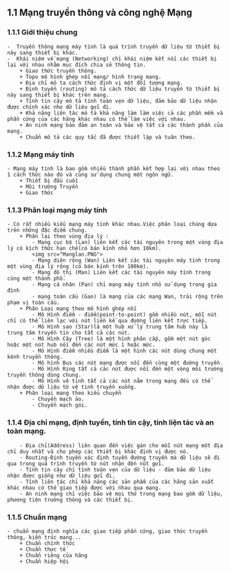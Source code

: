 ## 1.1 Mạng truyền thông và công nghệ Mạng
### 1.1.1 Giới thiệu chung 
    -  Truyền thông mạng máy tình là quá trình truyền dữ liệu từ thiết bị này sang thiết bị khác.
    -  Khái niệm về mạng (Networking) chỉ khái niệm kết nối các thiết bị lại với nhau nhằm mục đích chia sẻ thông tin.
        + Giao thức truyền thông.
        + Topo mô hình ghép nối mạng/ hình trạng mạng.
        + Địa chỉ mô ta cách thức định vị một đối tượng mạng.
        + Định tuyến (routing) mô tả cách thức dữ liệu truyền từ thiết bị này sang thiết bị khác trên mạng.
        + Tính tin cậy mô tả tính toàn vẹn dữ liệu, đảm bảo dữ liệu nhận được chính xác như dữ liệu gửi đi.
        + Khả năng liên tác mô tả khả năng làm làm việc cả các phần mềm và phần cứng của các hãng khác nhau có thể làm việc với nhau.
        + An ninh mạng bảo đảm an toàn và bảo vệ tất cả các thành phần của mạng.
        + Chuẩn mô tả các quy tắc đã được thiết lập và tuân theo.
### 1.1.2 Mạng máy tính 
    - Mạng máy tính là bao gồm nhiều thành phần kết hợp lại với nhau theo 1 cách thức nào đó và cùng sử dụng chung một ngôn ngữ.
        + Thiết bị đầu cuối
        + Môi trường Truyền
        + Giao thức
### 1.1.3 Phân loại mạng máy tính 
    - Có rất nhiều kiểu mạng máy tính khác nhau.Việc phân loại chúng dựa trên những đặc điểm chung.
        + Phân lại theo vùng địa lý : 
            - Mạng cục bộ (Lan) liên kết các tài nguyên trong một vùng địa lý có kích thức hạn chế(có bán kính nhỏ hơn 10km).
            <img src="Manglan.PNG">
            - Mạng diện rộng (Wan) Liên kết các tài nguyên máy tính trong một vùng địa lý rộng (có bán kính trên 100km).
            - Mạng đô thị (Man) Liên kết các tài nguyên máy tính trong cùng một thành phố.
            - Mạng cá nhân (Pan) chỉ mạng máy tính nhỏ sử dụng trong gia đình
            - mạng toàn cầu (Gan) là mạng của các mạng Wan, trải rộng trên phạm vị toàn cầu.
        + Phân Loại mạng theo mô hình ghép nối
            - Mô Hình điểm - điểm(point-to-point) gồm nhiều nút, mỗi nút chỉ có thể liên lạc với nút liền kề qua đường liên kết trực tiếp.
            - Mô Hình sao (Star)là một hub xử lý trung tâm hub này là trung tâm truyền tin cho tất cả các nút.
            - Mô Hình Cây (Tree) là một hình phân cấp, gồm một nút góc hoặc một nút hub nối đến các nút mức 1 hoặc mức.
            - Mô Hình điểm nhiều điểm là một hình các nút dùng chung một kênh truyền thông.
            - Mô hình Bus các nút mạng được nối đến cùng một đường truyền.
            - Mô Hình Ring tất cả các nút được nối đến một vòng môi trường truyền thông dùng chung.
            - Mô Hình vê tinh tất cả các nút nằm trong mạng đều có thể nhận được dữ liệu từ vệ tinh truyền xuống.
        + Phân loại mạng theo kiểu chuyển
            - Chuyền mạch ảo.
            - Chuyển mạch gói.
### 1.1.4 Địa chỉ mạng, định tuyến, tính tin cậy, tính liện tác và an toàn mạng.
        - Địa chỉ(Address) liên quan đến việc gán cho mỗi nút mạng một địa chỉ duy nhất và cho phép các thiết bị khác định vị được nó.
        - Routing-Định tuyến xác định tuyến đường truyền mà dữ liệu sẽ đi qua trong quá trình truyền từ nút nhận đến nút gửi.
        - Tính tin cậy chỉ tính toàn vẹn của dữ liệu - đảm bảo dữ liệu nhận được giống như dữ liệu gửi đi.
        - Tính liên tác chỉ khả năng các sản phẩm của các hãng sản xuất khác nhau có thể giao tiếp được với nhau qua mạng.
        - An ninh mạng chỉ việc bảo vệ mọi thứ trong mạng bao gồm dữ liệu, phương tiện trường thông và các thiết bị.
### 1.1.5 Chuẩn mạng 
    - chuẩn mạng định nghĩa các giao tiếp phần cứng, giao thức truyền thông, kiến trúc mạng...
        + Chuẩn chính thức 
        + Chuẩn thực tế 
        + Chuẩn riêng của hãng
        + Chuẩn hiệp hội
